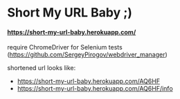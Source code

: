 # Short My URL Baby ;)

#### https://short-my-url-baby.herokuapp.com/

require ChromeDriver for Selenium tests 
(https://github.com/SergeyPirogov/webdriver_manager)

shortened url looks like:
* https://short-my-url-baby.herokuapp.com/AQ6HF
* https://short-my-url-baby.herokuapp.com/AQ6HF/info
